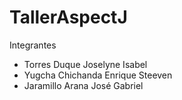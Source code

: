 # TallerAspectJ

Integrantes
- Torres Duque Joselyne Isabel
- Yugcha Chichanda Enrique Steeven
- Jaramillo Arana José Gabriel
